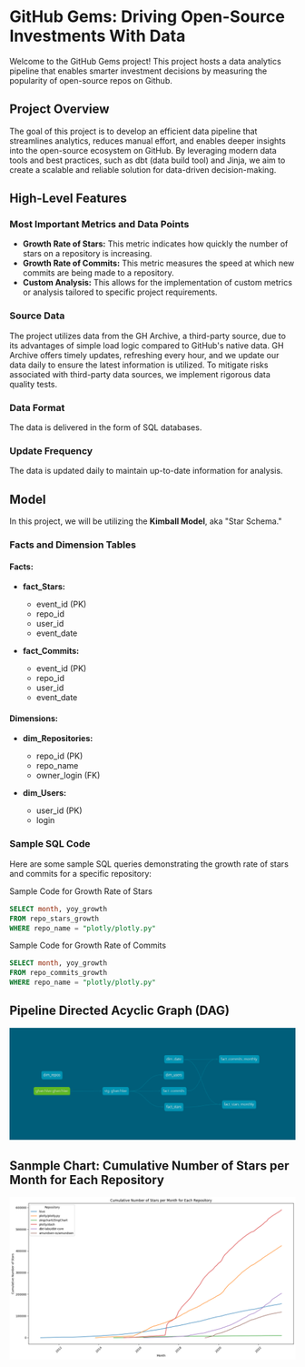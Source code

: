 # GitHub Gems: Driving Open-Source Investments With Data

Welcome to the GitHub Gems project! This project hosts a data analytics pipeline that enables smarter investment decisions by measuring the popularity of open-source repos on Github.

## Project Overview

The goal of this project is to develop an efficient data pipeline that streamlines analytics, reduces manual effort, and enables deeper insights into the open-source ecosystem on GitHub. By leveraging modern data tools and best practices, such as dbt (data build tool) and Jinja, we aim to create a scalable and reliable solution for data-driven decision-making.

## High-Level Features

### Most Important Metrics and Data Points

- **Growth Rate of Stars:** This metric indicates how quickly the number of stars on a repository is increasing.
- **Growth Rate of Commits:** This metric measures the speed at which new commits are being made to a repository.
- **Custom Analysis:** This allows for the implementation of custom metrics or analysis tailored to specific project requirements.

### Source Data

The project utilizes data from the GH Archive, a third-party source, due to its advantages of simple load logic compared to GitHub's native data. GH Archive offers timely updates, refreshing every hour, and we update our data daily to ensure the latest information is utilized. To mitigate risks associated with third-party data sources, we implement rigorous data quality tests.

### Data Format

The data is delivered in the form of SQL databases.

### Update Frequency

The data is updated daily to maintain up-to-date information for analysis.

## Model

In this project, we will be utilizing the **Kimball Model**, aka "Star Schema."

### Facts and Dimension Tables

#### Facts: 

- **fact_Stars:**
  - event_id (PK)
  - repo_id
  - user_id
  - event_date

- **fact_Commits:**
  - event_id (PK)
  - repo_id
  - user_id
  - event_date

#### Dimensions: 

- **dim_Repositories:**
  - repo_id (PK)
  - repo_name
  - owner_login (FK)

- **dim_Users:**
  - user_id (PK)
  - login


### Sample SQL Code

Here are some sample SQL queries demonstrating the growth rate of stars and commits for a specific repository:

Sample Code for Growth Rate of Stars
```sql
SELECT month, yoy_growth
FROM repo_stars_growth
WHERE repo_name = "plotly/plotly.py"
```

Sample Code for Growth Rate of Commits
```sql
SELECT month, yoy_growth
FROM repo_commits_growth
WHERE repo_name = "plotly/plotly.py"
```

## Pipeline Directed Acyclic Graph (DAG)
![dbt_dag](docs/dbt_dag.png)


## Sanmple Chart: Cumulative Number of Stars per Month for Each Repository
![stars_growth](docs/stars_growth.png)